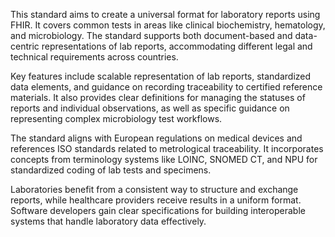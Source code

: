 This standard aims to create a universal format for laboratory reports using FHIR. It covers common tests in areas like clinical biochemistry, hematology, and microbiology. The standard supports both document-based and data-centric representations of lab reports, accommodating different legal and technical requirements across countries.

Key features include scalable representation of lab reports, standardized data elements, and guidance on recording traceability to certified reference materials. It also provides clear definitions for managing the statuses of reports and individual observations, as well as specific guidance on representing complex microbiology test workflows.

The standard aligns with European regulations on medical devices and references ISO standards related to metrological traceability. It incorporates concepts from terminology systems like LOINC, SNOMED CT, and NPU for standardized coding of lab tests and specimens.

Laboratories benefit from a consistent way to structure and exchange reports, while healthcare providers receive results in a uniform format. Software developers gain clear specifications for building interoperable systems that handle laboratory data effectively.